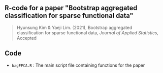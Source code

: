 ## R-code for a paper "Bootstrap aggregated classification for sparse functional data"

> Hyunsung Kim & Yaeji Lim. (2021), Bootstrap aggregated classification for sparse functional data, *Journal of Applied Statistics*, Accepted


## Code
- `bagFPCA.R` : The main script file containing functions for the paper